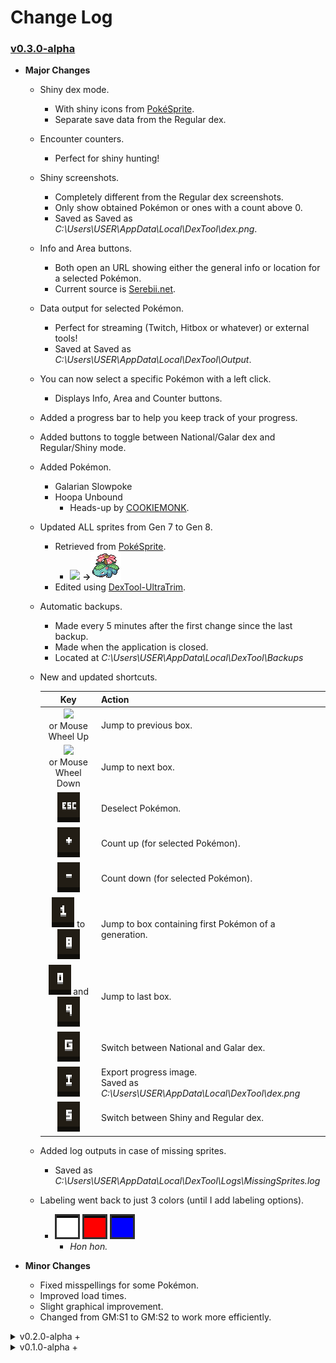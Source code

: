 # Change Log

### [v0.3.0-alpha](https://github.com/PoshoDev/DexTool/releases/tag/v0.3.0-alpha)

- **Major Changes**

  - Shiny dex mode.
    - With shiny icons from [PokéSprite](http://msikma.github.io/pokesprite/).
    - Separate save data from the Regular dex.
    
  - Encounter counters.
    
    - Perfect for shiny hunting!
    
  - Shiny screenshots.
    - Completely different from the Regular dex screenshots.
    - Only show obtained Pokémon or ones with a count above 0.
    - Saved as Saved as *C:\Users\USER\AppData\Local\DexTool\dex.png*.
    
  - Info and Area buttons.
    - Both open an URL showing either the general info or location for a selected Pokémon.
    - Current source is [Serebii.net](https://serebii.net/).
    
  - Data output for selected Pokémon.
    - Perfect for streaming (Twitch, Hitbox or whatever) or external tools!
    - Saved at Saved as *C:\Users\USER\AppData\Local\DexTool\Output*.
    
  - You can now select a specific Pokémon with a left click.
    
    - Displays Info, Area and Counter buttons.
    
  - Added a progress bar to help you keep track of your progress.

  - Added buttons to toggle between National/Galar dex and Regular/Shiny mode.

  - Added Pokémon.
    - Galarian Slowpoke
    - Hoopa Unbound
      - Heads-up by [COOKIEMONK](https://www.reddit.com/user/COOKIEMONK).
    
  - Updated ALL sprites from Gen 7 to Gen 8.
    - Retrieved from [PokéSprite](http://msikma.github.io/pokesprite/).
      - ![](https://raw.githubusercontent.com/msikma/pokesprite/master/pokemon-gen7x/regular/venusaur.png) **→**![](https://raw.githubusercontent.com/msikma/pokesprite/master/pokemon-gen8/regular/venusaur.png) 
    - Edited using [DexTool-UltraTrim](https://github.com/PoshoDev/DexTool-UltraTrim).

  - Automatic backups.
    - Made every 5 minutes after the first change since the last backup.
    - Made when the application is closed.
    - Located at *C:\Users\USER\AppData\Local\DexTool\Backups*

  - New and updated shortcuts.

    |                             Key                              | Action                                                       |
    | :----------------------------------------------------------: | ------------------------------------------------------------ |
    | ![](https://github.com/PoshoDev/DexTool/blob/master/Promo/Buttons/icon_button_%E2%86%91.png?raw=true)<br>or Mouse<br>Wheel Up | Jump to previous box.                                        |
    | ![](https://github.com/PoshoDev/DexTool/blob/master/Promo/Buttons/icon_button_%E2%86%93.png?raw=true)<br>or Mouse<br>Wheel Down | Jump to next box.                                            |
    | ![](https://github.com/PoshoDev/DexTool/blob/master/Promo/Buttons/icon_button_ESC.png?raw=true) | Deselect Pokémon.                                            |
    | ![](https://github.com/PoshoDev/DexTool/blob/master/Promo/Buttons/icon_button_+.png?raw=true) | Count up (for selected Pokémon).                             |
    | ![](https://github.com/PoshoDev/DexTool/blob/master/Promo/Buttons/icon_button_-.png?raw=true) | Count down (for selected Pokémon).                           |
    | ![](https://github.com/PoshoDev/DexTool/blob/master/Promo/Buttons/icon_button_1.png?raw=true) to ![](https://github.com/PoshoDev/DexTool/blob/master/Promo/Buttons/icon_button_8.png?raw=true) | Jump to box containing first Pokémon of a generation.        |
    | ![](https://github.com/PoshoDev/DexTool/blob/master/Promo/Buttons/icon_button_0.png?raw=true) and ![](https://github.com/PoshoDev/DexTool/blob/master/Promo/Buttons/icon_button_9.png?raw=true) | Jump to last box.                                            |
    | ![](https://github.com/PoshoDev/DexTool/blob/master/Promo/Buttons/icon_button_G.png?raw=true) | Switch between National and Galar dex.                       |
    | ![](https://github.com/PoshoDev/DexTool/blob/master/Promo/Buttons/icon_button_I.png?raw=true) | Export progress image.<br/>Saved as *C:\Users\USER\AppData\Local\DexTool\dex.png* |
    | ![](https://github.com/PoshoDev/DexTool/blob/master/Promo/Buttons/icon_button_S.png?raw=true) | Switch between Shiny and Regular dex.                        |

  - Added log outputs in case of missing sprites.

    - Saved as *C:\Users\USER\AppData\Local\DexTool\Logs\MissingSprites.log*
    
  - Labeling went back to just 3 colors (until I add labeling options). 

    - ![](https://github.com/PoshoDev/DexTool/blob/master/Promo/Buttons/icon_slot_0.png?raw=true) ![](https://github.com/PoshoDev/DexTool/blob/master/Promo/Buttons/icon_slot_1.png?raw=true) ![](https://github.com/PoshoDev/DexTool/blob/master/Promo/Buttons/icon_slot_2.png?raw=true)
      - *Hon hon.*

- **Minor Changes**

  - Fixed misspellings for some Pokémon.
  - Improved load times.
  - Slight graphical improvement.
  - Changed from GM:S1 to GM:S2 to work more efficiently.




<details>
<summary>v0.2.0-alpha +</summary>

#### [v0.2.1-alpha](https://github.com/PoshoDev/DexTool/releases/tag/v0.2.1-alpha)

- **Minor changes**
  - Bug fixes regarding new save file creation.



### [v0.2.0-alpha](https://github.com/PoshoDev/DexTool/releases/tag/v0.2.0-alpha)

- **Major changes**
  - Added screenshots!
    
    - Press S.
  - Added Galar dex view toggle!
    
    - Press G.
</details>
      

<details>
<summary>v0.1.0-alpha +</summary>

#### [v0.1.1-alpha](https://github.com/PoshoDev/DexTool/releases/tag/v0.1.1-alpha)

- **Minor changes**
  - Quick edit.




### [v0.1.0-alpha](https://github.com/PoshoDev/DexTool/releases/tag/v0.1.0-alpha)

- First Version!

  Hello lonely guy. Thank you for being perfectionist enough to try my Living Dex tool thing.

  How to Use:

  > Scroll up/down to change boxes.
  > Right click a Pokémon to change its marking. You can decide the meaning of each color but I just go by:
  > -White: Not obtained
  > -Red: In HOME
  > -Blue: In HOME but unorganized
  > -Yellow: In Let's Go Pikachu/Eevee
  > -Lght Blue: In Sword/Shield

  This program is very barebones so expect things to go south at some point, so try to make BACKUPS whenever you can.

  Your SAVE DATA is stored at:
  C:\Users\USER>\AppData\Local\LivingDexSS\save.ini

  Cheers!
</details>

